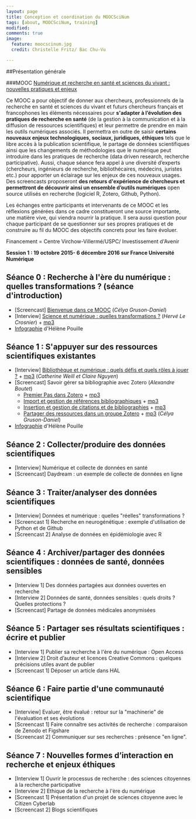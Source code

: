 ```yaml
---
layout: page
title: Conception et coordination du MOOCSciNum 
tags: [about, MOOCSciNum, training]
modified:
comments: true
image:
  feature: moocscinum.jpg
  credit: Christelle Fritz/ Bac Chu-Vu

---
```




##Présentation générale

###MOOC [Numérique et recherche en santé et sciences du vivant : nouvelles pratiques et enjeux](https://www.france-universite-numerique-mooc.fr/courses/VirchowVillerme/06005/session01/about)

Ce MOOC a pour objectif de donner aux chercheurs, professionnels de la recherche en santé et sciences du vivant et futurs chercheurs français et francophones les éléments nécessaires pour **s'adapter à l’évolution des pratiques de recherche en santé** (de la gestion à la communication et à la diffusion de ressources scientifiques) et leur permettre de prendre en main les outils numériques associés. Il permettra en outre de saisir **certains nouveaux enjeux technologiques, sociaux, juridiques, éthiques** tels que le libre accès à la publication scientifique, le partage de données scientifiques ainsi que les changements de méthodologies que le numérique peut introduire dans les pratiques de recherche (data driven research, recherche participative). 
Aussi, chaque séance fera appel à une diversité d’experts (chercheurs, ingénieurs de recherche, bibliothécaires, médecins, juristes etc.) pour apporter un éclairage sur les enjeux de ces nouveaux usages. Des screencasts proposeront **des retours d'expérience de chercheurs et permettront de découvrir ainsi un ensemble d’outils numériques** open source utilisés en recherche (logiciel R, Zotero, Github, Python).

Les échanges entre participants et intervenants de ce MOOC et les réflexions générées dans ce cadre constitueront une source importante, une matière vive, qui viendra nourrir la pratique. Il sera aussi question pour chaque participant de se questionner sur ses propres pratiques et de construire au fil du MOOC des objectifs concrets pour les faire évoluer.


Financement = Centre Virchow-Villermé/USPC/ Investissement d'Avenir 

**Session 1 : 19 octobre 2015- 6 décembre 2016 sur France Université Numérique**


## Séance 0 : Recherche à l'ère du numérique : quelles transformations ? (séance d'introduction)
- [Screencast] [Bienvenue dans ce MOOC](https://youtu.be/MKGgSefAjmU?list=PLp_ugSUC6I1oLenFuPlekHFU3nudIWa5V) (*Célya Gruson-Daniel*)
- [Interview] [Science et numérique : quelles transformations ?](https://www.youtube.com/watch?v=rG7yjPKQ-ZY) (*Hervé Le Crosnier*) + [mp3](https://oae.esup-portail.org/content/OAE-Esup/VJt1kPnll)
- [Infographie](http://figshare.com/articles/Science_et_num_rique_quelles_transformations_/1572555) d'Hélène Pouille

## Séance 1 : S'appuyer sur des ressources scientifiques existantes
- [Interview] [Bibliothèque et numérique : quels défis et quels rôles à jouer ?](https://www.youtube.com/watch?v=COcklc4QASg) + [mp3](https://oae.esup-portail.org/content/OAE-Esup/VktQn0Gbe) (*Catherine Weill et Claire Nguyen*)
- [Screencast] Savoir gérer sa bibliographie avec Zotero (*Alexandre Boutet*)
  - [Premier Pas dans Zotero](https://www.youtube.com/watch?v=sBNhU7eTKz4) + [mp3](https://oae.esup-portail.org/content/OAE-Esup/V1gfoaRfbe)
  - [Import et gestion de références bibliographiques](https://www.youtube.com/watch?v=pbzBhQk9S7w) + [mp3](https://oae.esup-portail.org/content/OAE-Esup/4JFWaRzWg)
  - [Insertion et gestion de citations et de bibliographies](https://www.youtube.com/watch?v=6AoackQaw1g) + [mp3](https://oae.esup-portail.org/content/OAE-Esup/Nkbq2Czbg)
  - [Partager des ressources dans un groupe Zotero](https://www.youtube.com/watch?v=HDcO2TAPGdk) + [mp3](https://oae.esup-portail.org/content/OAE-Esup/VyGw30M-g) (*Célya Gruson-Daniel*)
- [Infographie](http://figshare.com/articles/Biblioth_que_et_num_rique_quels_d_fis_et_quels_r_les_jouer_/1585142) d'Hélène Pouille

## Séance 2 : Collecter/produire des données scientifiques
- [Interview] Numérique et collecte de données en santé
- [Screencast] Daydream : un exemple de collecte de données en ligne

## Séance 3 : Traiter/analyser des données scientifiques
- [Interview] Données et numérique : quelles "réelles" transformations ?
- [Screencast 1] Recherche en neurogénétique : exemple d'utilisation de Python et de Github
- [Screencast 2] Analyse de données en épidémiologie avec R

## Séance 4 : Archiver/partager des données scientifiques : données de santé, données sensibles
- [Interview 1] Des données partagées aux données ouvertes en recherche
- [Interview 2] Données de santé, données sensibles : quels droits ? Quelles protections ?
- [Screencast] Partage de données médicales anonymisées

## Séance 5 : Partager ses résultats scientifiques : écrire et publier
- [Interview 1] Publier sa recherche à l'ère du numérique : Open Access
- [Interview 2] Droit d’auteur et licences Creative Commons : quelques précisions utiles avant de publier
- [Screencast 1] Déposer un article dans HAL

## Séance 6 : Faire partie d'une communauté scientifique
- [Interview] Evaluer, être évalué : retour sur la "machinerie" de l'évaluation et ses évolutions
- [Screencast 1] Faire connaître ses activités de recherche : comparaison de Zenodo et Figshare
- [Screencast 2] Communiquer sur ses recherches : présence "en ligne".

## Séance 7 : Nouvelles formes d’interaction en recherche et enjeux éthiques
- [Interview 1] Ouvrir le processus de recherche : des sciences citoyennes à la recherche participative
- [Interview 2] Ethique de la recherche à l'ère du numérique
- [Screencast 1] Présentation d'un projet de sciences citoyenne avec le Citizen Cyberlab
- [Screencast 2] Blogs scientifiques
